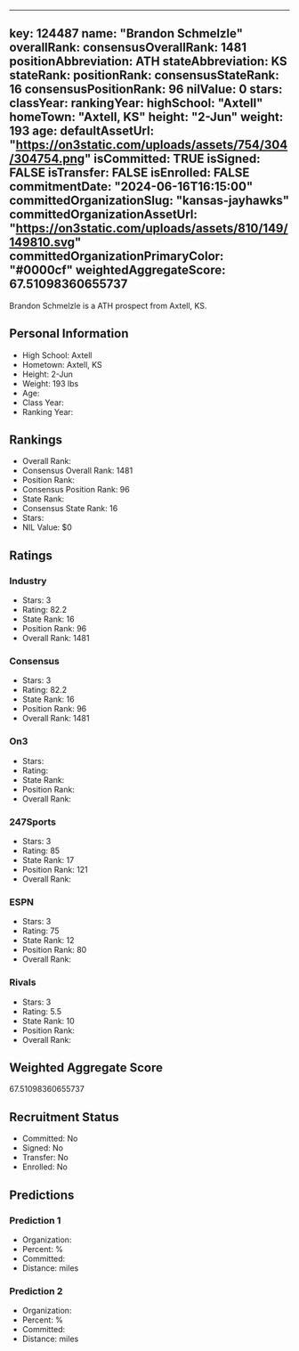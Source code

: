 ---
  key: 124487
  name: "Brandon Schmelzle"
  overallRank: 
  consensusOverallRank: 1481
  positionAbbreviation: ATH
  stateAbbreviation: KS
  stateRank: 
  positionRank: 
  consensusStateRank: 16
  consensusPositionRank: 96
  nilValue: 0
  stars: 
  classYear: 
  rankingYear: 
  highSchool: "Axtell"
  homeTown: "Axtell, KS"
  height: "2-Jun"
  weight: 193
  age: 
  defaultAssetUrl: "https://on3static.com/uploads/assets/754/304/304754.png"
  isCommitted: TRUE
  isSigned: FALSE
  isTransfer: FALSE
  isEnrolled: FALSE
  commitmentDate: "2024-06-16T16:15:00"
  committedOrganizationSlug: "kansas-jayhawks"
  committedOrganizationAssetUrl: "https://on3static.com/uploads/assets/810/149/149810.svg"
  committedOrganizationPrimaryColor: "#0000cf"
  weightedAggregateScore: 67.51098360655737
  ---
  
  Brandon Schmelzle is a ATH prospect from Axtell, KS.
  
  ## Personal Information
  - High School: Axtell
  - Hometown: Axtell, KS
  - Height: 2-Jun
  - Weight: 193 lbs
  - Age: 
  - Class Year: 
  - Ranking Year: 
  
  ## Rankings
  - Overall Rank: 
  - Consensus Overall Rank: 1481
  - Position Rank: 
  - Consensus Position Rank: 96
  - State Rank: 
  - Consensus State Rank: 16
  - Stars: 
  - NIL Value: $0
  
  ## Ratings
  
  ### Industry
  - Stars: 3
  - Rating: 82.2
  - State Rank: 16
  - Position Rank: 96
  - Overall Rank: 1481
  
  ### Consensus
  - Stars: 3
  - Rating: 82.2
  - State Rank: 16
  - Position Rank: 96
  - Overall Rank: 1481
  
  ### On3
  - Stars: 
  - Rating: 
  - State Rank: 
  - Position Rank: 
  - Overall Rank: 
  
  ### 247Sports
  - Stars: 3
  - Rating: 85
  - State Rank: 17
  - Position Rank: 121
  - Overall Rank: 
  
  ### ESPN
  - Stars: 3
  - Rating: 75
  - State Rank: 12
  - Position Rank: 80
  - Overall Rank: 
  
  ### Rivals
  - Stars: 3
  - Rating: 5.5
  - State Rank: 10
  - Position Rank: 
  - Overall Rank: 
  
  ## Weighted Aggregate Score
  67.51098360655737
  
  ## Recruitment Status
  - Committed: No
  - Signed: No
  - Transfer: No
  - Enrolled: No
  
  
  
  ## Predictions
  
  ### Prediction 1
  - Organization: 
  - Percent: %
  - Committed: 
  - Distance:  miles
  
  ### Prediction 2
  - Organization: 
  - Percent: %
  - Committed: 
  - Distance:  miles
  